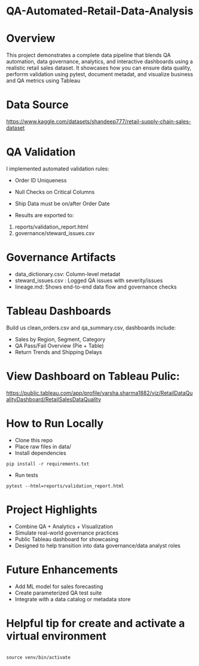 # QA-Automated-Retail-Data-Analysis #

# Overview

This project demonstrates a complete data pipeline that blends QA automation, data governance, analytics, and interactive dashboards using a realistic retail sales dataset.
It showcases how you can ensure data quality, perforrm validation using pytest, document metadat, and visualize business and QA metrics using Tableau

# Data Source
https://www.kaggle.com/datasets/shandeep777/retail-supply-chain-sales-dataset

# QA Validation

I implemented automated validation rules:

- Order ID Uniqueness
- Null Checks on Critical Columns
- Ship Data must be on/after Order Date

- Results are exported to:
1. reports/validation_report.html
2. governance/steward_issues.csv

# Governance Artifacts

- data_dictionary.csv: Column-level metadat
- steward_issues.csv : Logged QA issues with severity/issues
- lineage.md: Shows end-to-end data flow and governance checks

# Tableau Dashboards
Build us clean_orders.csv and qa_summary.csv, dashboards include:
- Sales by Region, Segment, Category
- QA Pass/Fail Overview (Pie + Table)
- Return Trends and Shipping Delays

# View Dashboard on Tableau Pulic: 
https://public.tableau.com/app/profile/varsha.sharma1882/viz/RetailDataQualityDashboard/RetailSalesDataQuality


# How to Run Locally

- Clone this repo
- Place raw files in data/
- Install dependencies

```
pip install -r requirements.txt

```

- Run tests

```
pytest --html=reports/validation_report.html

```

# Project Highlights

- Combine QA + Analytics + Visualization
- Simulate real-world governance practices
- Public Tableau dashboard for showcasing
- Designed to help transition into data governance/data analyst roles

# Future Enhancements

- Add ML model for sales forecasting
- Create parameterized QA test suite
- Integrate with a data catalog or metadata store

# Helpful tip for create and activate a virtual environment
```python -m venv venv

```
```
source venv/bin/activate
```

